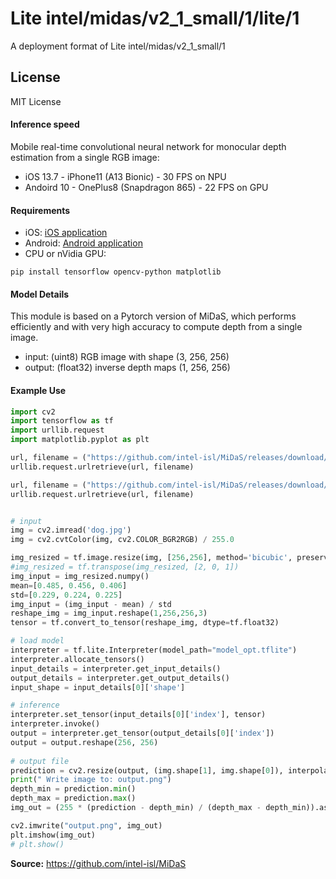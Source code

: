 # Lite intel/midas/v2_1_small/1/lite/1
A deployment format of Lite intel/midas/v2_1_small/1

<!-- asset-path: legacy -->
<!-- module-type: image-depth-estimation -->
<!-- parent-model: intel/midas/v2_1_small/1 -->
<!-- network-architecture: MiDaS -->
<!-- dataset: DIML Indoor -->
<!-- dataset: MegaDepth -->
<!-- dataset: ReDWeb -->
<!-- dataset: WSVD -->
<!-- dataset: 3D Movies -->
<!-- dataset: TartanAir -->
<!-- dataset: HRWSI -->
<!-- dataset: ApolloScape -->
<!-- dataset: BlendedMVS -->
<!-- dataset: IRS -->
<!-- fine-tunable: false  -->
<!-- license: MIT -->


## License
MIT License

#### Inference speed

Mobile real-time convolutional neural network for monocular depth estimation from a single RGB image:

* iOS 13.7 - iPhone11 (A13 Bionic) - 30 FPS on NPU
* Andoird 10 - OnePlus8 (Snapdragon 865) - 22 FPS on GPU

#### Requirements

* iOS: [iOS application](https://github.com/intel-isl/MiDaS/tree/master/mobile/ios)
* Android: [Android application](https://github.com/intel-isl/MiDaS/tree/master/mobile/android)
* CPU or nVidia GPU:

```
pip install tensorflow opencv-python matplotlib
```


#### Model Details
This module is based on a Pytorch version of MiDaS, which performs efficiently and with very high accuracy to compute depth from a single image.

* input: (uint8) RGB image with shape (3, 256, 256)
* output: (float32) inverse depth maps (1, 256, 256)

#### Example Use

```python
import cv2
import tensorflow as tf
import urllib.request
import matplotlib.pyplot as plt

url, filename = ("https://github.com/intel-isl/MiDaS/releases/download/v2/dog.jpg", "dog.jpg")
urllib.request.urlretrieve(url, filename)

url, filename = ("https://github.com/intel-isl/MiDaS/releases/download/v2_1/model_opt.tflite", "model_opt.tflite")
urllib.request.urlretrieve(url, filename)


# input
img = cv2.imread('dog.jpg')
img = cv2.cvtColor(img, cv2.COLOR_BGR2RGB) / 255.0

img_resized = tf.image.resize(img, [256,256], method='bicubic', preserve_aspect_ratio=False)
#img_resized = tf.transpose(img_resized, [2, 0, 1])
img_input = img_resized.numpy()
mean=[0.485, 0.456, 0.406]
std=[0.229, 0.224, 0.225]
img_input = (img_input - mean) / std
reshape_img = img_input.reshape(1,256,256,3)
tensor = tf.convert_to_tensor(reshape_img, dtype=tf.float32)

# load model
interpreter = tf.lite.Interpreter(model_path="model_opt.tflite")
interpreter.allocate_tensors()
input_details = interpreter.get_input_details()
output_details = interpreter.get_output_details()
input_shape = input_details[0]['shape']

# inference
interpreter.set_tensor(input_details[0]['index'], tensor)
interpreter.invoke()
output = interpreter.get_tensor(output_details[0]['index'])
output = output.reshape(256, 256)
             
# output file
prediction = cv2.resize(output, (img.shape[1], img.shape[0]), interpolation=cv2.INTER_CUBIC)
print(" Write image to: output.png")
depth_min = prediction.min()
depth_max = prediction.max()
img_out = (255 * (prediction - depth_min) / (depth_max - depth_min)).astype("uint8")

cv2.imwrite("output.png", img_out)
plt.imshow(img_out)
# plt.show()
```


**Source:** https://github.com/intel-isl/MiDaS
